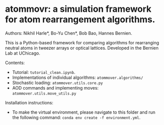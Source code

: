 # atommovr: a simulation framework for atom rearrangement algorithms.

Authors: Nikhil Harle*, Bo-Yu Chen*, Bob Bao, Hannes Bernien.

This is a Python-based framework for comparing algorithms for rearranging neutral atoms in tweezer arrays or optical lattices. Developed in the Bernien Lab at UChicago.

Contents:
- Tutorial: `tutorial_clean.ipynb`.
- Implementations of individual algorithms: `atommover.algorithms/`
- Stochastic loading: `atommover.utils.core.py`
- AOD commands and implementing moves: `atommover.utils.move_utils.py`

Installation instructions:
- To make the virtual environment, please navigate to this folder and run the following command: `conda env create -f environment.yml`.

